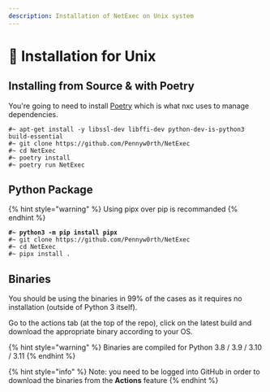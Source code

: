 ```yaml
---
description: Installation of NetExec on Unix system
---
```


# 🐧 Installation for Unix

## Installing from Source & with Poetry

You're going to need to install [Poetry](https://python-poetry.org/docs/#installation) which is what nxc uses to manage dependencies.

```
#~ apt-get install -y libssl-dev libffi-dev python-dev-is-python3 build-essential
#~ git clone https://github.com/Pennyw0rth/NetExec
#~ cd NetExec
#~ poetry install
#~ poetry run NetExec
```

## Python Package

{% hint style="warning" %}
Using pipx over pip is recommanded
{% endhint %}

<pre><code><strong>#~ python3 -m pip install pipx
</strong>#~ git clone https://github.com/Pennyw0rth/NetExec
#~ cd NetExec
#~ pipx install .
</code></pre>

## Binaries

You should be using the binaries in 99% of the cases as it requires no installation (outside of Python 3 itself).

Go to the actions tab (at the top of the repo), click on the latest build and download the appropriate binary according to your OS.

{% hint style="warning" %}
Binaries are compiled for Python 3.8 / 3.9 / 3.10 / 3.11
{% endhint %}

{% hint style="info" %}
Note: you need to be logged into GitHub in order to download the binaries from the **Actions** feature
{% endhint %}
